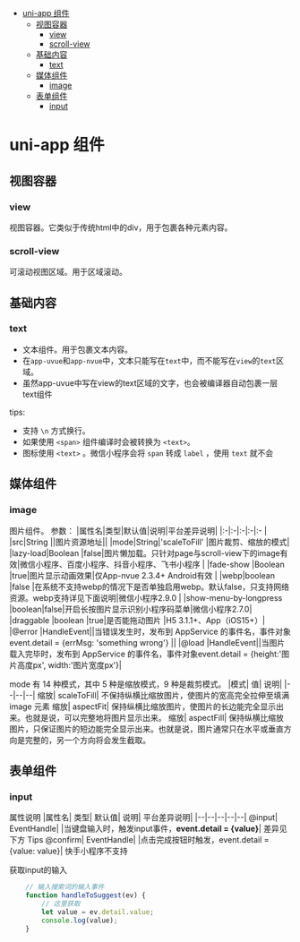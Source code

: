 - [uni-app 组件](#uni-app-组件)
  - [视图容器](#视图容器)
    - [view](#view)
    - [scroll-view](#scroll-view)
  - [基础内容](#基础内容)
    - [text](#text)
  - [媒体组件](#媒体组件)
    - [image](#image)
  - [表单组件](#表单组件)
    - [input](#input)

# uni-app 组件
## 视图容器
### view
视图容器。它类似于传统html中的div，用于包裹各种元素内容。

### scroll-view
可滚动视图区域。用于区域滚动。


## 基础内容
### text
- 文本组件。用于包裹文本内容。
- 在`app-uvue`和`app-nvue`中，文本只能写在`text`中，而不能写在`view`的`text`区域。
- 虽然app-uvue中写在view的text区域的文字，也会被编译器自动包裹一层text组件

tips:
- 支持 `\n` 方式换行。
- 如果使用 `<span>` 组件编译时会被转换为 `<text>`。
- 图标使用 `<text>` 。微信小程序会将 `span` 转成 `label` ，使用 `text` 就不会  



## 媒体组件
### image
图片组件。
参数：
|属性名|类型|默认值|说明|平台差异说明|
|:-|:-|:-|:-|:-	|
|src|String	||图片资源地址||
|mode|String|'scaleToFill'	|图片裁剪、缩放的模式|
|lazy-load|Boolean	|false|图片懒加载。只针对page与scroll-view下的image有效|微信小程序、百度小程序、抖音小程序、飞书小程序	|
|fade-show	|Boolean	|true|图片显示动画效果|仅App-nvue 2.3.4+ Android有效	|
|webp|boolean	|false	|在系统不支持webp的情况下是否单独启用webp。默认false，只支持网络资源。webp支持详见下面说明|微信小程序2.9.0	|
|show-menu-by-longpress	|boolean|false|开启长按图片显示识别小程序码菜单|微信小程序2.7.0|
|draggable	|boolean	|true|是否能拖动图片	|H5 3.1.1+、App（iOS15+）|
|@error	|HandleEvent||当错误发生时，发布到 AppService 的事件名，事件对象event.detail = {errMsg: 'something wrong'}	||
|@load	|HandleEvent||当图片载入完毕时，发布到 AppService 的事件名，事件对象event.detail = {height:'图片高度px', width:'图片宽度px'}|

mode 有 14 种模式，其中 5 种是缩放模式，9 种是裁剪模式。
|模式|	值|	说明|
|--|--|--|
缩放|	scaleToFill|	不保持纵横比缩放图片，使图片的宽高完全拉伸至填满 image 元素
缩放|	aspectFit|	保持纵横比缩放图片，使图片的长边能完全显示出来。也就是说，可以完整地将图片显示出来。
缩放|	aspectFill|	保持纵横比缩放图片，只保证图片的短边能完全显示出来。也就是说，图片通常只在水平或垂直方向是完整的，另一个方向将会发生截取。

## 表单组件
### input
属性说明
|属性名|	类型|	默认值|	说明|	平台差异说明|
|--|--|--|--|--|
@input|	EventHandle|		|当键盘输入时，触发input事件，**event.detail = {value}**|	差异见下方 Tips
@confirm|	EventHandle|		|点击完成按钮时触发，event.detail = {value: value}|	 快手小程序不支持

获取input的输入
```js
	// 输入搜索词的输入事件
	function handleToSuggest(ev) {
		// 这里获取
		let value = ev.detail.value;
		console.log(value);
	}
```
